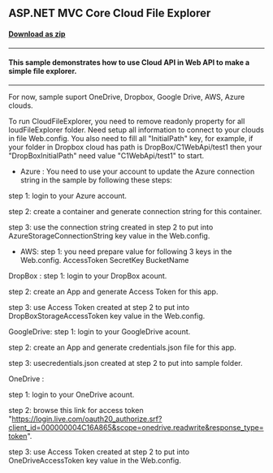 ## ASP.NET MVC Core Cloud File Explorer
#### [Download as zip](https://downgit.github.io/#/home?url=https://github.com/GrapeCity/ComponentOne-ASPNET-MVC-Samples/tree/master/HowTo/CloudFileExplorer)
____
#### This sample demonstrates how to use Cloud API in Web API to make a simple file explorer.
____
For now, sample suport OneDrive, Dropbox, Google Drive, AWS, Azure clouds.

To run CloudFileExplorer, you need to remove readonly property  for all loudFileExplorer folder. Need setup all information to connect to your clouds in file Web.config.
You also need to fill all "InitialPath" key, for example, if your folder in Dropbox cloud has path is DropBox/C1WebApi/test1 then your "DropBoxInitialPath" need value "C1WebApi/test1" to start.



* Azure :
You need to use your account to update the Azure connection string in the sample by following these steps:

step 1: login to your Azure account.

step 2: create a container and generate connection string for this container.

step 3: use the connection string created in step 2 to put into AzureStorageConnectionString key value in the Web.config.
 


* AWS:
step 1: you need prepare value for following 3 keys in the Web.config.
AccessToken
SecretKey
BucketName 

DropBox :
step 1: login to your DropBox acount.

step 2: create an App and generate Access Token for this app.

step 3: use Access Token  created at step 2 to put into DropBoxStorageAccessToken key value in the Web.config.


GoogleDrive:
step 1: login to your GoogleDrive acount.

step 2: create an App and generate credentials.json file for this app.

step 3: usecredentials.json  created at step 2 to put into sample folder.


OneDrive :

step 1: login to your OneDrive acount.

step 2: browse this link for access token
"https://login.live.com/oauth20_authorize.srf?client_id=000000004C16A865&scope=onedrive.readwrite&response_type=token".

step 3: use Access Token  created at step 2 to put into OneDriveAccessToken
key value in the Web.config.
